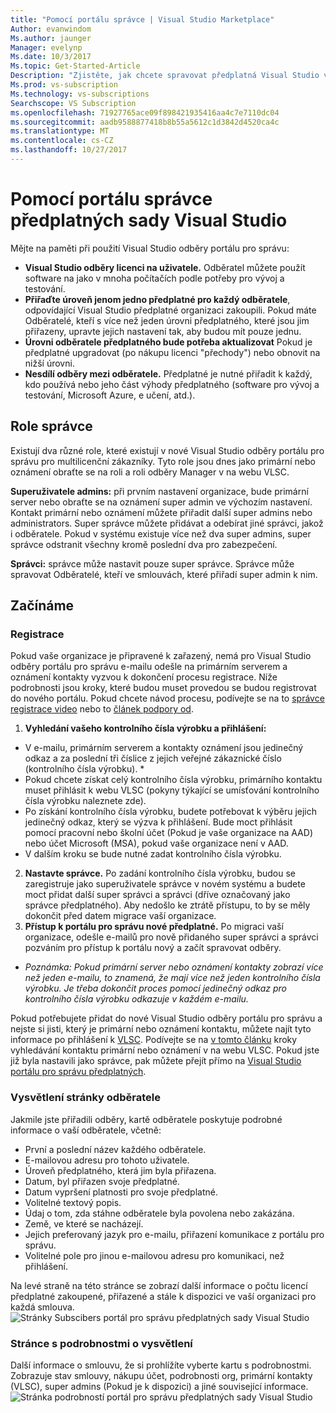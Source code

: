 ```yaml
---
title: "Pomocí portálu správce | Visual Studio Marketplace"
Author: evanwindom
Ms.author: jaunger
Manager: evelynp
Ms.date: 10/3/2017
Ms.topic: Get-Started-Article
Description: "Zjistěte, jak chcete spravovat předplatná Visual Studio vaší organizace pomocí portálu pro správce."
Ms.prod: vs-subscription
Ms.technology: vs-subscriptions
Searchscope: VS Subscription
ms.openlocfilehash: 71927765ace09f898421935416aa4c7e7110dc04
ms.sourcegitcommit: aadb9588877418b8b55a5612c1d3842d4520ca4c
ms.translationtype: MT
ms.contentlocale: cs-CZ
ms.lasthandoff: 10/27/2017
---
```

#  <a name="using-the-visual-studio-subscriptions-administrator-portal"></a>Pomocí portálu správce předplatných sady Visual Studio

Mějte na paměti při použití Visual Studio odběry portálu pro správu:
 
- **Visual Studio odběry licenci na uživatele.** Odběratel můžete použít software na jako v mnoha počítačích podle potřeby pro vývoj a testování. 
- **Přiřaďte úroveň jenom jedno předplatné pro každý odběratele**, odpovídající Visual Studio předplatné organizaci zakoupili. Pokud máte Odběratelé, kteří s více než jeden úrovni předplatného, které jsou jim přiřazeny, upravte jejich nastavení tak, aby budou mít pouze jednu. 
- **Úrovni odběratele předplatného bude potřeba aktualizovat** Pokud je předplatné upgradovat (po nákupu licenci "přechody") nebo obnovit na nižší úrovni. 
- **Nesdílí odběry mezi odběratele.** Předplatné je nutné přiřadit k každý, kdo používá nebo jeho část výhody předplatného (software pro vývoj a testování, Microsoft Azure, e učení, atd.). 

## <a name="adminstrator-roles"></a>Role správce
Existují dva různé role, které existují v nové Visual Studio odběry portálu pro správu pro multilicenční zákazníky. Tyto role jsou dnes jako primární nebo oznámení obraťte se na roli a roli odběry Manager v na webu VLSC. 

**Superuživatele admins:** při prvním nastavení organizace, bude primární server nebo obraťte se na oznámení super admin ve výchozím nastavení. Kontakt primární nebo oznámení můžete přiřadit další super admins nebo administrators. Super správce můžete přidávat a odebírat jiné správci, jakož i odběratele. Pokud v systému existuje více než dva super admins, super správce odstranit všechny kromě poslední dva pro zabezpečení. 

**Správci:** správce může nastavit pouze super správce. Správce může spravovat Odběratelé, kteří ve smlouvách, které přiřadí super admin k nim. 

## <a name="getting-started"></a>Začínáme
### <a name="onboarding"></a>Registrace
Pokud vaše organizace je připravené k zařazený, nemá pro Visual Studio odběry portálu pro správu e-mailu odešle na primárním serverem a oznámení kontakty vyzvou k dokončení procesu registrace. Níže podrobnosti jsou kroky, které budou muset provedou se budou registrovat do nového portálu. Pokud chcete návod procesu, podívejte se na to [správce registrace video](https://channel9.msdn.com/Series/Visual-Studio-Subscriptions-Administration/Onboarding-your-organization-to-the-new-Visual-Studio-Subscription-Administration-Portal-and-setting) nebo to [článek podpory od](https://support.microsoft.com/help/4013931/visual-studio-subscriptions-administrator-migration-process "Visual Studio odběry správce proces migrace").   
1.  **Vyhledání vašeho kontrolního čísla výrobku a přihlášení:**
- V e-mailu, primárním serverem a kontakty oznámení jsou jedinečný odkaz a za poslední tři číslice z jejich veřejné zákaznické číslo (kontrolního čísla výrobku). * 
- Pokud chcete získat celý kontrolního čísla výrobku, primárního kontaktu muset přihlásit k webu VLSC (pokyny týkající se umísťování kontrolního čísla výrobku naleznete zde). 
- Po získání kontrolního čísla výrobku, budete potřebovat k výběru jejich jedinečný odkaz, který se výzva k přihlášení. Bude moct přihlásit pomocí pracovní nebo školní účet (Pokud je vaše organizace na AAD) nebo účet Microsoft (MSA), pokud vaše organizace není v AAD. 
- V dalším kroku se bude nutné zadat kontrolního čísla výrobku. 
2.  **Nastavte správce.** Po zadání kontrolního čísla výrobku, budou se zaregistruje jako superuživatele správce v novém systému a budete moct přidat další super správci a správci (dříve označovaný jako správce předplatného). Aby nedošlo ke ztrátě přístupu, to by se měly dokončit před datem migrace vaší organizace. 
3.  **Přístup k portálu pro správu nové předplatné.**  Po migraci vaší organizace, odešle e-mailů pro nově přidaného super správci a správci pozváním pro přístup k portálu nový a začít spravovat odběry.  

* *Poznámka: Pokud primární server nebo oznámení kontakty zobrazí více než jeden e-mailu, to znamená, že mají více než jeden kontrolního čísla výrobku. Je třeba dokončit proces pomocí jedinečný odkaz pro kontrolního čísla výrobku odkazuje v každém e-mailu.*

Pokud potřebujete přidat do nové Visual Studio odběry portálu pro správu a nejste si jisti, který je primární nebo oznámení kontaktu, můžete najít tyto informace po přihlášení k [VLSC](https://www.microsoft.com/Licensing/servicecenter/default.aspx). Podívejte se na [v tomto článku](http://www.visualstudio.com/subscriptions/support/#!articles/962-6707-how-do-i-locate-my-primary-contact "jak najít Můj primárního kontaktu?") kroky vyhledávání kontaktu primární nebo oznámení v na webu VLSC.
Pokud jste již byla nastavili jako správce, pak můžete přejít přímo na [Visual Studio portálu pro správu předplatných](https://manage.visualstudio.com).

### <a name="understanding-the-subscribers-page"></a>Vysvětlení stránky odběratele
Jakmile jste přiřadili odběry, kartě odběratele poskytuje podrobné informace o vaší odběratele, včetně:
- První a poslední název každého odběratele.
- E-mailovou adresu pro tohoto uživatele.
- Úroveň předplatného, která jim byla přiřazena.
- Datum, byl přiřazen svoje předplatné. 
- Datum vypršení platnosti pro svoje předplatné.
- Volitelné textový popis.
- Údaj o tom, zda stáhne odběratele byla povolena nebo zakázána. 
- Země, ve které se nacházejí.
- Jejich preferovaný jazyk pro e-mailu, přiřazení komunikace z portálu pro správu.
- Volitelné pole pro jinou e-mailovou adresu pro komunikaci, než přihlášení. 

Na levé straně na této stránce se zobrazí další informace o počtu licencí předplatné zakoupené, přiřazené a stále k dispozici ve vaší organizaci pro každá smlouva.
![Stránky Subscibers portál pro správu předplatných sady Visual Studio](_img/using-admin-portal/subscribers-page.png)

### <a name="understanding-the-details-page"></a>Stránce s podrobnostmi o vysvětlení
Další informace o smlouvu, že si prohlížíte vyberte kartu s podrobnostmi. Zobrazuje stav smlouvy, nákupu účet, podrobnosti org, primární kontakty (VLSC), super admins (Pokud je k dispozici) a jiné související informace. 
![Stránka podrobností portál pro správu předplatných sady Visual Studio](_img/using-admin-portal/details-page.png)

